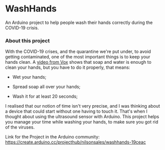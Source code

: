 # WashHands
An Arduino project to help people wash their hands correctly during the COVID-19 crisis.

### About this project

With the COVID-19 crises, and the quarantine we're put under, to avoid getting contaminated, one of the most important things is to keep your hands clean. A [video from Vox](https://www.youtube.com/watch?v=-LKVUarhtvE) shows that soap and water is enough to clean your hands, but you have to do it properly, that means:

- Wet your hands;

- Spread soap all over your hands;

- Wash it for at least 20 seconds;

I realised that our notion of time isn't very precise, and I was thinking about a device that could start without one having to touch it. That's when I thought about using the ultrasound sensor with Arduino. This project helps you manage your time while washing your hands, to make sure you got rid of the viruses.

Link for the Project in the Arduino community:
https://create.arduino.cc/projecthub/nilsonsales/washhands-19ceac
